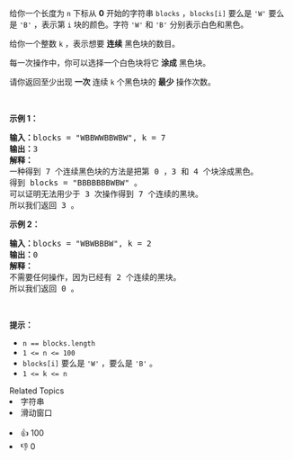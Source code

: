 <p>给你一个长度为 <code>n</code>&nbsp;下标从 <strong>0</strong>&nbsp;开始的字符串&nbsp;<code>blocks</code>&nbsp;，<code>blocks[i]</code>&nbsp;要么是&nbsp;<code>'W'</code>&nbsp;要么是&nbsp;<code>'B'</code>&nbsp;，表示第&nbsp;<code>i</code>&nbsp;块的颜色。字符&nbsp;<code>'W'</code> 和&nbsp;<code>'B'</code>&nbsp;分别表示白色和黑色。</p>

<p>给你一个整数&nbsp;<code>k</code>&nbsp;，表示想要&nbsp;<strong>连续</strong>&nbsp;黑色块的数目。</p>

<p>每一次操作中，你可以选择一个白色块将它 <strong>涂成</strong>&nbsp;黑色块。</p>

<p>请你返回至少出现 <strong>一次</strong>&nbsp;连续 <code>k</code>&nbsp;个黑色块的 <strong>最少</strong>&nbsp;操作次数。</p>

<p>&nbsp;</p>

<p><strong>示例 1：</strong></p>

<pre>
<b>输入：</b>blocks = "WBBWWBBWBW", k = 7
<b>输出：</b>3
<strong>解释：</strong>
一种得到 7 个连续黑色块的方法是把第 0 ，3 和 4 个块涂成黑色。
得到 blocks = "BBBBBBBWBW" 。
可以证明无法用少于 3 次操作得到 7 个连续的黑块。
所以我们返回 3 。
</pre>

<p><strong>示例 2：</strong></p>

<pre>
<b>输入：</b>blocks = "WBWBBBW", k = 2
<b>输出：</b>0
<strong>解释：</strong>
不需要任何操作，因为已经有 2 个连续的黑块。
所以我们返回 0 。
</pre>

<p>&nbsp;</p>

<p><b>提示：</b></p>

<ul> 
 <li><code>n == blocks.length</code></li> 
 <li><code>1 &lt;= n &lt;= 100</code></li> 
 <li><code>blocks[i]</code>&nbsp;要么是&nbsp;<code>'W'</code>&nbsp;，要么是&nbsp;<code>'B'</code> 。</li> 
 <li><code>1 &lt;= k &lt;= n</code></li> 
</ul>

<div><div>Related Topics</div><div><li>字符串</li><li>滑动窗口</li></div></div><br><div><li>👍 100</li><li>👎 0</li></div>